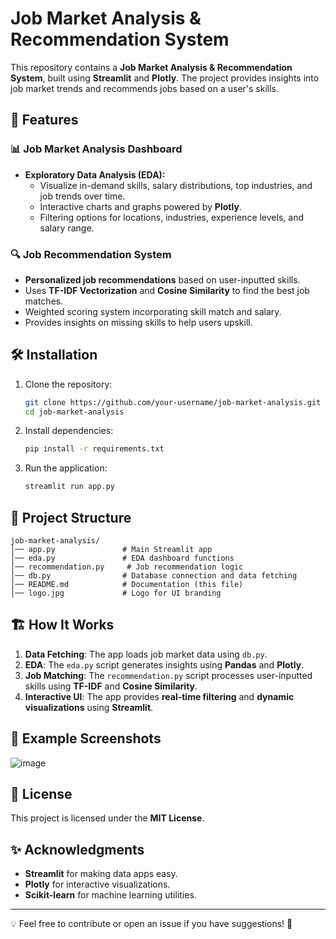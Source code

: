 # Job Market Analysis & Recommendation System

This repository contains a **Job Market Analysis & Recommendation System**, built using **Streamlit** and **Plotly**. The project provides insights into job market trends and recommends jobs based on a user's skills.

## 🚀 Features

### 📊 Job Market Analysis Dashboard
- **Exploratory Data Analysis (EDA):**
  - Visualize in-demand skills, salary distributions, top industries, and job trends over time.
  - Interactive charts and graphs powered by **Plotly**.
  - Filtering options for locations, industries, experience levels, and salary range.
  
### 🔍 Job Recommendation System
- **Personalized job recommendations** based on user-inputted skills.
- Uses **TF-IDF Vectorization** and **Cosine Similarity** to find the best job matches.
- Weighted scoring system incorporating skill match and salary.
- Provides insights on missing skills to help users upskill.

## 🛠️ Installation

1. Clone the repository:
   ```bash
   git clone https://github.com/your-username/job-market-analysis.git
   cd job-market-analysis
   ```

2. Install dependencies:
   ```bash
   pip install -r requirements.txt
   ```

3. Run the application:
   ```bash
   streamlit run app.py
   ```

## 📂 Project Structure
```
job-market-analysis/
│── app.py               # Main Streamlit app
│── eda.py               # EDA dashboard functions
│── recommendation.py     # Job recommendation logic
│── db.py                # Database connection and data fetching
│── README.md            # Documentation (this file)
│── logo.jpg             # Logo for UI branding
```

## 🏗️ How It Works
1. **Data Fetching**: The app loads job market data using `db.py`.
2. **EDA**: The `eda.py` script generates insights using **Pandas** and **Plotly**.
3. **Job Matching**: The `recommendation.py` script processes user-inputted skills using **TF-IDF** and **Cosine Similarity**.
4. **Interactive UI**: The app provides **real-time filtering** and **dynamic visualizations** using **Streamlit**.

## 📌 Example Screenshots

![image](https://github.com/user-attachments/assets/d9090890-1e40-4935-a7ee-1e4487b773d8)


## 📜 License
This project is licensed under the **MIT License**.

## ✨ Acknowledgments
- **Streamlit** for making data apps easy.
- **Plotly** for interactive visualizations.
- **Scikit-learn** for machine learning utilities.

---
💡 Feel free to contribute or open an issue if you have suggestions! 🚀

